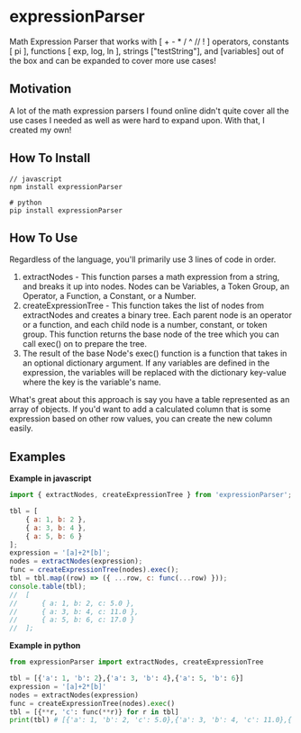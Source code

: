# expressionParser

Math Expression Parser that works with [ + - * / ^ // ! ] operators, constants [ pi ], functions [ exp, log, ln ], strings ["testString"], and [variables] out of the box and can be expanded to cover more use cases!

## Motivation

A lot of the math expression parsers I found online didn't quite cover all the use cases I needed as well as were hard to expand upon. With that, I created my own!

## How To Install

```
// javascript
npm install expressionParser

# python
pip install expressionParser
```

## How To Use

Regardless of the language, you'll primarily use 3 lines of code in order.

1. extractNodes - This function parses a math expression from a string, and breaks it up into nodes. Nodes can be Variables, a Token Group, an Operator, a Function, a Constant, or a Number.
2. createExpressionTree - This function takes the list of nodes from extractNodes and creates a binary tree. Each parent node is an operator or a function, and each child node is a number, constant, or token group. This function returns the base node of the tree which you can call exec() on to prepare the tree.
3. The result of the base Node's exec() function is a function that takes in an optional dictionary argument. If any variables are defined in the expression, the variables will be replaced with the dictionary key-value where the key is the variable's name.

What's great about this approach is say you have a table represented as an array of objects. If you'd want to add a calculated column that is some expression based on other row values, you can create the new column easily.

## Examples

**Example in javascript**

```javascript
import { extractNodes, createExpressionTree } from 'expressionParser';

tbl = [
	{ a: 1, b: 2 },
	{ a: 3, b: 4 },
	{ a: 5, b: 6 }
];
expression = '[a]+2*[b]';
nodes = extractNodes(expression);
func = createExpressionTree(nodes).exec();
tbl = tbl.map((row) => ({ ...row, c: func(...row) }));
console.table(tbl);
//  [
//	    { a: 1, b: 2, c: 5.0 },
//	    { a: 3, b: 4, c: 11.0 },
//	    { a: 5, b: 6, c: 17.0 }
//  ];
```

**Example in python**

```python
from expressionParser import extractNodes, createExpressionTree

tbl = [{'a': 1, 'b': 2},{'a': 3, 'b': 4},{'a': 5, 'b': 6}]
expression = '[a]+2*[b]'
nodes = extractNodes(expression)
func = createExpressionTree(nodes).exec()
tbl = [{**r, 'c': func(**r)} for r in tbl]
print(tbl) # [{'a': 1, 'b': 2, 'c': 5.0},{'a': 3, 'b': 4, 'c': 11.0},{'a': 5, 'b': 6, 'c': 17}]
```
